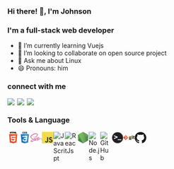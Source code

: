 ### Hi there! 👋, I'm Johnson

### I'm a full-stack web developer 


- 🌱 I’m currently learning Vuejs
- 👯 I’m looking to collaborate on open source project
- 💬 Ask me about Linux
- 😄 Pronouns: him

### connect with me

[<img align="left" width="22px" src="https://cdn.jsdelivr.net/npm/simple-icons@v3/icons/twitter.svg" />][twitter]
[<img align="left" width="22px" src="https://cdn.jsdelivr.net/npm/simple-icons@v3/icons/linkedin.svg" />][linkedin]
[<img align="left" width="22px" src="https://cdn.jsdelivr.net/npm/simple-icons@v3/icons/instagram.svg" />][instagram]


<br/>

### Tools & Language

[<img align="left" alt="HTML5" width="26px" src="https://raw.githubusercontent.com/github/explore/80688e429a7d4ef2fca1e82350fe8e3517d3494d/topics/html/html.png" />][dummyLinks]
[<img align="left" alt="CSS3" width="26px" src="https://raw.githubusercontent.com/github/explore/80688e429a7d4ef2fca1e82350fe8e3517d3494d/topics/css/css.png" />][dummyLinks]
[<img align="left" alt="Sass" width="26px" src="https://raw.githubusercontent.com/github/explore/80688e429a7d4ef2fca1e82350fe8e3517d3494d/topics/sass/sass.png" />][sass]
[<img align="left" alt="JavaScript" width="26px" src="https://raw.githubusercontent.com/github/explore/80688e429a7d4ef2fca1e82350fe8e3517d3494d/topics/javascript/javascript.png" />][dummyLinks]
[<img align="left" alt="JavaScript" width="26px" src="https://upload.wikimedia.org/wikipedia/commons/thumb/9/95/Vue.js_Logo_2.svg/1184px-Vue.js_Logo_2.svg.png" />][vuejs]
[<img align="left" alt="ReactJs" width="28px" src="https://coryrylan.com/assets/images/posts/types/react.svg" />][react]
[<img align="left" alt="Node.js" width="26px" src="https://raw.githubusercontent.com/github/explore/80688e429a7d4ef2fca1e82350fe8e3517d3494d/topics/nodejs/nodejs.png" />][nodejs]
[<img align="left" alt="Node.js" width="26px" src="https://www.artenergy.com/images/php-logo.svg" />][php]
[<img align="left" alt="GitHub" width="26px" src="https://repository-images.githubusercontent.com/190861222/0ba6d100-3b91-11ea-8013-3b46192f6c0d" />][wecodefy]
[<img align="left" alt="Terminal" width="26px" src="https://raw.githubusercontent.com/github/explore/80688e429a7d4ef2fca1e82350fe8e3517d3494d/topics/terminal/terminal.png" />][linux]
[<img align="left" alt="Git" width="26px" src="https://raw.githubusercontent.com/github/explore/80688e429a7d4ef2fca1e82350fe8e3517d3494d/topics/git/git.png" />][git]
[<img align="left" alt="GitHub" width="26px" src="https://raw.githubusercontent.com/github/explore/78df643247d429f6cc873026c0622819ad797942/topics/github/github.png" />][github]


<br />
<br/>

[dummyLinks]: https://www.google.com/
[twitter]: https://twitter.com/joh_n_son
[instagram]: https://www.instagram.com/joh_n_son_/
[linkedin]: https://www.linkedin.com/in/dusabe-johnson/
[nodejs]: https://nodejs.org/
[vuejs]: https://vuejs.org/
[sass]: https://sass-lang.com/
[github]:https://github.com/
[react]:https://reactjs.org/
[linux]: https://www.linux.org/
[git]: https://git-scm.com/
[php]: https://www.php.net/
[wecodefy]:https://wecodefy.com/
